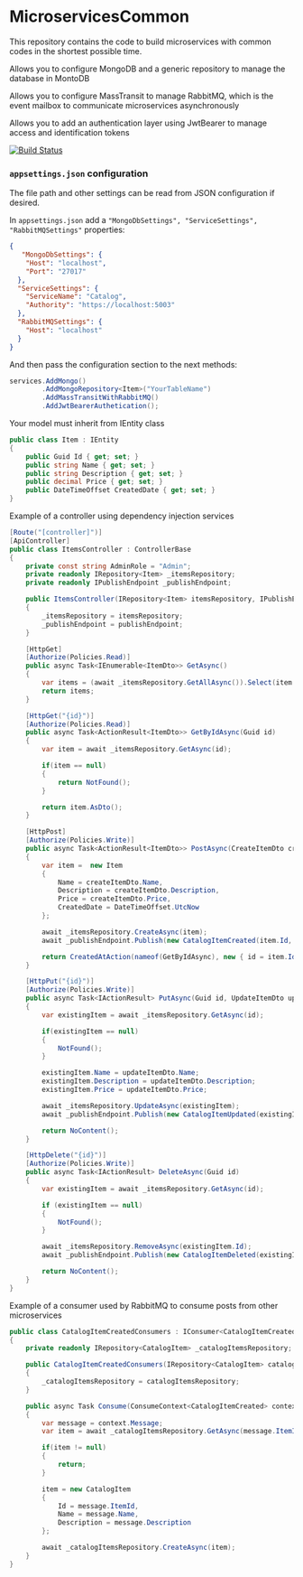 ﻿# MicroservicesCommon
This repository contains the code to build microservices with common codes in the shortest possible time.

Allows you to configure MongoDB and a generic repository to manage the database in MontoDB

Allows you to configure MassTransit to manage RabbitMQ, which is the event mailbox to communicate microservices asynchronously

Allows you to add an authentication layer using JwtBearer to manage access and identification tokens

[![Build Status](https://dev.azure.com/enmanuellopez02/MicroservicesCommon/_apis/build/status/MicroservicesCommon-ASP.NET%20Core-CI?branchName=main)](https://dev.azure.com/enmanuellopez02/MicroservicesCommon/_build/latest?definitionId=9&branchName=main)

### `appsettings.json` configuration

The file path and other settings can be read from JSON configuration if desired.

In `appsettings.json` add a `"MongoDbSettings", "ServiceSettings", "RabbitMQSettings"` properties:

```json
{
   "MongoDbSettings": {
    "Host": "localhost",
    "Port": "27017"
  },
  "ServiceSettings": {
    "ServiceName": "Catalog",
    "Authority": "https://localhost:5003"
  },
  "RabbitMQSettings": {
    "Host": "localhost"
  }
}
```

And then pass the configuration section to the next methods:

```csharp
services.AddMongo()
        .AddMongoRepository<Item>("YourTableName")
        .AddMassTransitWithRabbitMQ()
        .AddJwtBearerAuthetication();
```

Your model must inherit from IEntity class

```csharp
public class Item : IEntity
{
    public Guid Id { get; set; }
    public string Name { get; set; }
    public string Description { get; set; }
    public decimal Price { get; set; }
    public DateTimeOffset CreatedDate { get; set; }
}
```

Example of a controller using dependency injection services

```csharp
[Route("[controller]")]
[ApiController]
public class ItemsController : ControllerBase
{
    private const string AdminRole = "Admin";
    private readonly IRepository<Item> _itemsRepository;
    private readonly IPublishEndpoint _publishEndpoint;

    public ItemsController(IRepository<Item> itemsRepository, IPublishEndpoint publishEndpoint)
    {
        _itemsRepository = itemsRepository;
        _publishEndpoint = publishEndpoint;
    }

    [HttpGet]
    [Authorize(Policies.Read)]
    public async Task<IEnumerable<ItemDto>> GetAsync()
    {
        var items = (await _itemsRepository.GetAllAsync()).Select(item => item.AsDto());
        return items;
    }

    [HttpGet("{id}")]
    [Authorize(Policies.Read)]
    public async Task<ActionResult<ItemDto>> GetByIdAsync(Guid id)
    {
        var item = await _itemsRepository.GetAsync(id);

        if(item == null)
        {
            return NotFound();
        }

        return item.AsDto();
    }

    [HttpPost]
    [Authorize(Policies.Write)]
    public async Task<ActionResult<ItemDto>> PostAsync(CreateItemDto createItemDto)
    {
        var item =  new Item
        {
            Name = createItemDto.Name,
            Description = createItemDto.Description,
            Price = createItemDto.Price,
            CreatedDate = DateTimeOffset.UtcNow
        };

        await _itemsRepository.CreateAsync(item);
        await _publishEndpoint.Publish(new CatalogItemCreated(item.Id, item.Name, item.Description));

        return CreatedAtAction(nameof(GetByIdAsync), new { id = item.Id}, item);
    }

    [HttpPut("{id}")]
    [Authorize(Policies.Write)]
    public async Task<IActionResult> PutAsync(Guid id, UpdateItemDto updateItemDto)
    {
        var existingItem = await _itemsRepository.GetAsync(id);

        if(existingItem == null)
        {
            NotFound();
        }

        existingItem.Name = updateItemDto.Name;
        existingItem.Description = updateItemDto.Description;
        existingItem.Price = updateItemDto.Price;

        await _itemsRepository.UpdateAsync(existingItem);
        await _publishEndpoint.Publish(new CatalogItemUpdated(existingItem.Id, existingItem.Name, existingItem.Description));

        return NoContent();
    }

    [HttpDelete("{id}")]
    [Authorize(Policies.Write)]
    public async Task<IActionResult> DeleteAsync(Guid id)
    {
        var existingItem = await _itemsRepository.GetAsync(id);

        if (existingItem == null)
        {
            NotFound();
        }

        await _itemsRepository.RemoveAsync(existingItem.Id);
        await _publishEndpoint.Publish(new CatalogItemDeleted(existingItem.Id));

        return NoContent();
    }
}
```

Example of a consumer used by RabbitMQ to consume posts from other microservices

```csharp
public class CatalogItemCreatedConsumers : IConsumer<CatalogItemCreated>
{
    private readonly IRepository<CatalogItem> _catalogItemsRepository;

    public CatalogItemCreatedConsumers(IRepository<CatalogItem> catalogItemsRepository)
    {
        _catalogItemsRepository = catalogItemsRepository;
    }

    public async Task Consume(ConsumeContext<CatalogItemCreated> context)
    {
        var message = context.Message;
        var item = await _catalogItemsRepository.GetAsync(message.ItemId);

        if(item != null)
        {
            return;
        }

        item = new CatalogItem
        {
            Id = message.ItemId,
            Name = message.Name,
            Description = message.Description
        };

        await _catalogItemsRepository.CreateAsync(item);
    }
}
```